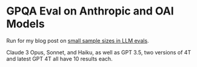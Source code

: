 # GPQA Eval on Anthropic and OAI Models
Run for my blog post on [small sample sizes in LLM evals](https://publish.obsidian.md/kamilelukosiute/llms/You+need+to+be+spending+more+money+on+evals.). 

Claude 3 Opus, Sonnet, and Haiku, as well as GPT 3.5, two versions of 4T and latest GPT 4T all have 10 results each.